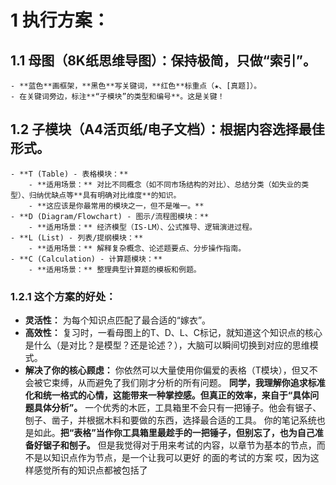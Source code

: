 # 1 **执行方案：**
## 1.1 **母图（8K纸思维导图）：保持极简，只做“索引”。**
    - **蓝色**画框架，**黑色**写关键词，**红色**标重点（★、[真题]）。
    - 在关键词旁边，标注**“子模块”的类型和编号**。这是关键！
## 1.2 **子模块（A4活页纸/电子文档）：根据内容选择最佳形式。**
    - **T (Table) - 表格模块：**
        - **适用场景：** 对比不同概念（如不同市场结构的对比）、总结分类（如失业的类型）、归纳优缺点等**具有明确对比维度**的知识。
        - **这应该是你最常用的模块之一，但不是唯一。**
    - **D (Diagram/Flowchart) - 图示/流程图模块：**
        - **适用场景：** 经济模型（IS-LM）、公式推导、逻辑演进过程。
    - **L (List) - 列表/提纲模块：**
        - **适用场景：** 解释复杂概念、论述题要点、分步操作指南。
    - **C (Calculation) - 计算题模块：**
        - **适用场景：** 整理典型计算题的模板和例题。
### 1.2.1 **这个方案的好处：**
- **灵活性：** 为每个知识点匹配了最合适的“嫁衣”。
- **高效性：** 复习时，一看母图上的T、D、L、C标记，就知道这个知识点的核心是什么（是对比？是模型？还是论述？），大脑可以瞬间切换到对应的思维模式。
- **解决了你的核心顾虑：** 你依然可以大量使用你偏爱的表格（T模块），但又不会被它束缚，从而避免了我们刚才分析的所有问题。
**同学，我理解你追求标准化和统一格式的心情，这能带来一种掌控感。但真正的效率，来自于“具体问题具体分析”。** 一个优秀的木匠，工具箱里不会只有一把锤子。他会有锯子、刨子、凿子，并根据木料和要做的东西，选择最合适的工具。
你的笔记系统也是如此。**把“表格”当作你工具箱里最趁手的一把锤子，但别忘了，也为自己准备好锯子和刨子。**
但是我觉得对于用来考试的内容，以章节为基本的节点，而不是以知识点作为节点，是一个让我可以更好 的面的考试的方案 哎，因为这样感觉所有的知识点都被包括了